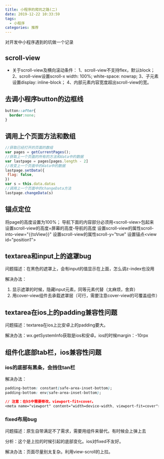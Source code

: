 ```yaml
---
title: 小程序的爬坑之路(二)
date: 2019-12-22 10:33:59
tags: 
  - 小程序
categories: 推荐
---
```

对开发中小程序遇到的坑做一个记录
<!-- more -->

## scroll-view

+ 关于scroll-view及横向滚动条件：
1、scroll-view不支持flex，默认block；
2、scroll-view设置scroll-x width: 100%; white-space: nowrap;
3、子元素设置display: inline-block；
4、内部元素内容宽度超出scroll-view的宽。

## 去调小程序button的边框线

```css
button::after{
  border:none;
}
```

## 调用上个页面方法和数组

```js
//获取已经打开的页面的数组
var pages = getCurrentPages();
//获取上一个页面的所有的方法和data中的数据
var lastpage = pages[pages.length - 2]
//改变上一个页面中的data中的数据
lastpage.setData({
 flag: false,
})
var s = this.data.datas
//调用上一个页面中的changeData方法
lastpage.changeData(s)
```

## 锚点定位

将page的高度设置为100%；
导航下面的内容部分必须用\<scroll-view>包起来
设置scroll-view的高度=屏幕的高度-导航的高度
设置scroll-view的属性scroll-into-view="{{toView}}"
设置scroll-view的属性scroll-y="true"
设置锚点\<view id="position1">

## textarea和input上的遮罩bug

问题描述：在黑色的遮罩上，会有input的值显示在上面，怎么调z-index也没用

解决办法：

1. 显示遮罩的时候，隐藏input元素，同等元素代替（太麻烦，舍弃）
2. 用cover-view组件去承载遮罩层（可行，需要注意cover-view的可覆盖组件）

## textarea在ios上的padding兼容性问题

问题描述：textarea在ios上比安卓上的padding要大。

解决办法：wx.getSystemInfo获取是ios和安卓。ios的时候margin：-10rpx

## 组件化底部tab栏，ios兼容性问题

### ios的底部有黑条，会挡住tan栏

解决办法：

```css
padding-bottom: constant(safe-area-inset-bottom);
padding-bottom: env(safe-area-inset-bottom);

// 注意：在h5中需要修改，viewport-fit=cover。
<meta name="viewport" content="width=device-width, viewport-fit=cover">
```

### fixed布局bug

问题描述：原生自带满足不了需求，需要用组件来替代。有时候会上弹上去

分析：这个是上拉的时候引起的底部变化。ios对fixed不友好。

解决办法：页面尽量别太复杂。利用view-scroll的上拉。




